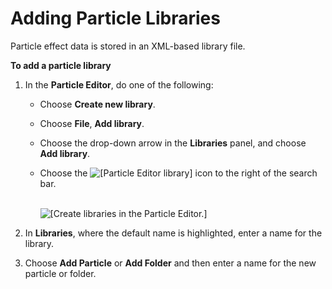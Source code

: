 # Adding Particle Libraries<a name="particle-creating-library"></a>

Particle effect data is stored in an XML\-based library file\.

**To add a particle library**

1. In the **Particle Editor**, do one of the following:
   + Choose **Create new library**\.
   + Choose **File**, **Add library**\.
   + Choose the drop\-down arrow in the **Libraries** panel, and choose **Add library**\.
   + Choose the ![\[Particle Editor library\]](http://docs.aws.amazon.com/lumberyard/latest/userguide/images/particle-editor-library-icon.png) icon to the right of the search bar\.

        
![\[Create libraries in the Particle Editor.\]](http://docs.aws.amazon.com/lumberyard/latest/userguide/images/particle-editor-library-adding.png)

1. In **Libraries**, where the default name is highlighted, enter a name for the library\.

1. Choose **Add Particle** or **Add Folder** and then enter a name for the new particle or folder\.